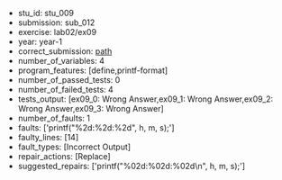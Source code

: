 - stu_id: stu_009	       
- submission: sub_012
- exercise: lab02/ex09
- year: year-1
- correct_submission: [path](https://github.com/pmorvalho/C-Pack-IPAs/blob/main/correct_submissions/year-1/lab02/ex09/ex09-stu_009-sub_010)
- number_of_variables: 4 
- program_features: [define,printf-format] 
- number_of_passed_tests: 0
- number_of_failed_tests: 4
- tests_output: [ex09_0: Wrong Answer,ex09_1: Wrong Answer,ex09_2: Wrong Answer,ex09_3: Wrong Answer]
- number_of_faults: 1
- faults: ['printf("%2d:%2d:%2d", h, m, s);']
- faulty_lines: [14]
- fault_types: [Incorrect Output]
- repair_actions: [Replace] 
- suggested_repairs: ['printf("%02d:%02d:%02d\n", h, m, s);']
